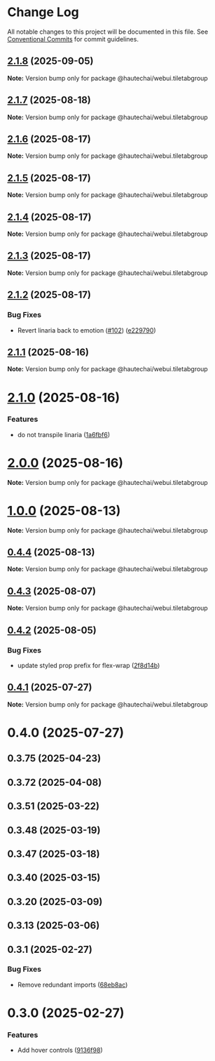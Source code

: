 # Change Log

All notable changes to this project will be documented in this file.
See [Conventional Commits](https://conventionalcommits.org) for commit guidelines.

## [2.1.8](https://github.com/HautechAI/webui/compare/@hautechai/webui.tiletabgroup@2.1.7...@hautechai/webui.tiletabgroup@2.1.8) (2025-09-05)

**Note:** Version bump only for package @hautechai/webui.tiletabgroup

## [2.1.7](https://github.com/HautechAI/webui/compare/@hautechai/webui.tiletabgroup@2.1.6...@hautechai/webui.tiletabgroup@2.1.7) (2025-08-18)

**Note:** Version bump only for package @hautechai/webui.tiletabgroup

## [2.1.6](https://github.com/HautechAI/webui/compare/@hautechai/webui.tiletabgroup@2.1.5...@hautechai/webui.tiletabgroup@2.1.6) (2025-08-17)

**Note:** Version bump only for package @hautechai/webui.tiletabgroup

## [2.1.5](https://github.com/HautechAI/webui/compare/@hautechai/webui.tiletabgroup@2.1.4...@hautechai/webui.tiletabgroup@2.1.5) (2025-08-17)

**Note:** Version bump only for package @hautechai/webui.tiletabgroup

## [2.1.4](https://github.com/HautechAI/webui/compare/@hautechai/webui.tiletabgroup@2.1.3...@hautechai/webui.tiletabgroup@2.1.4) (2025-08-17)

**Note:** Version bump only for package @hautechai/webui.tiletabgroup

## [2.1.3](https://github.com/HautechAI/webui/compare/@hautechai/webui.tiletabgroup@2.1.2...@hautechai/webui.tiletabgroup@2.1.3) (2025-08-17)

**Note:** Version bump only for package @hautechai/webui.tiletabgroup

## [2.1.2](https://github.com/HautechAI/webui/compare/@hautechai/webui.tiletabgroup@2.1.1...@hautechai/webui.tiletabgroup@2.1.2) (2025-08-17)

### Bug Fixes

- Revert linaria back to emotion ([#102](https://github.com/HautechAI/webui/issues/102)) ([e229790](https://github.com/HautechAI/webui/commit/e229790dae8eba4b3037bbe41365e5a73ab7f6dc))

## [2.1.1](https://github.com/HautechAI/webui/compare/@hautechai/webui.tiletabgroup@2.1.0...@hautechai/webui.tiletabgroup@2.1.1) (2025-08-16)

**Note:** Version bump only for package @hautechai/webui.tiletabgroup

# [2.1.0](https://github.com/HautechAI/webui/compare/@hautechai/webui.tiletabgroup@1.0.0...@hautechai/webui.tiletabgroup@2.1.0) (2025-08-16)

### Features

- do not transpile linaria ([1a6fbf6](https://github.com/HautechAI/webui/commit/1a6fbf6353a0e5028040006b5045170cf83f1ba0))

# [2.0.0](https://github.com/HautechAI/webui/compare/@hautechai/webui.tiletabgroup@1.0.0...@hautechai/webui.tiletabgroup@2.0.0) (2025-08-16)

**Note:** Version bump only for package @hautechai/webui.tiletabgroup

# [1.0.0](https://github.com/HautechAI/webui/compare/@hautechai/webui.tiletabgroup@0.4.4...@hautechai/webui.tiletabgroup@1.0.0) (2025-08-13)

**Note:** Version bump only for package @hautechai/webui.tiletabgroup

## [0.4.4](https://github.com/HautechAI/webui/compare/@hautechai/webui.tiletabgroup@0.4.3...@hautechai/webui.tiletabgroup@0.4.4) (2025-08-13)

**Note:** Version bump only for package @hautechai/webui.tiletabgroup

## [0.4.3](https://github.com/HautechAI/webui/compare/@hautechai/webui.tiletabgroup@0.4.2...@hautechai/webui.tiletabgroup@0.4.3) (2025-08-07)

**Note:** Version bump only for package @hautechai/webui.tiletabgroup

## [0.4.2](https://github.com/HautechAI/webui/compare/@hautechai/webui.tiletabgroup@0.4.1...@hautechai/webui.tiletabgroup@0.4.2) (2025-08-05)

### Bug Fixes

- update styled prop prefix for flex-wrap ([2f8d14b](https://github.com/HautechAI/webui/commit/2f8d14b94654fcbf4f4bba721689dbe964edbed0))

## [0.4.1](https://github.com/HautechAI/webui/compare/@hautechai/webui.tiletabgroup@0.4.0...@hautechai/webui.tiletabgroup@0.4.1) (2025-07-27)

**Note:** Version bump only for package @hautechai/webui.tiletabgroup

# 0.4.0 (2025-07-27)

## 0.3.75 (2025-04-23)

## 0.3.72 (2025-04-08)

## 0.3.51 (2025-03-22)

## 0.3.48 (2025-03-19)

## 0.3.47 (2025-03-18)

## 0.3.40 (2025-03-15)

## 0.3.20 (2025-03-09)

## 0.3.13 (2025-03-06)

## 0.3.1 (2025-02-27)

### Bug Fixes

- Remove redundant imports ([68eb8ac](https://github.com/HautechAI/webui/commit/68eb8ac08baed716015d8bccaf231e1c0faf94c3))

# 0.3.0 (2025-02-27)

### Features

- Add hover controls ([9136f98](https://github.com/HautechAI/webui/commit/9136f9835a141c02ffe5223983cb15de09d5fd7d))

